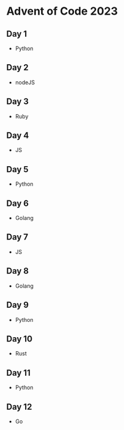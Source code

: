 # Advent of Code 2023

## Day 1
- Python
## Day 2
- nodeJS
## Day 3
- Ruby
## Day 4
- JS
## Day 5
- Python
## Day 6
- Golang
## Day 7
- JS
## Day 8
- Golang
## Day 9
- Python
## Day 10
- Rust
## Day 11
- Python
## Day 12
- Go